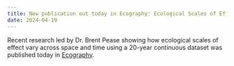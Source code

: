 ```yaml
---
title: New publication out today in Ecography: Ecological Scales of Effect Vary Aross Space and Time.
date: 2024-04-19
---
```


Recent research led by Dr. Brent Pease showing how ecological scales of effect vary across space and time using a 20-year continuous dataset was published today in [Ecography](https://nsojournals.onlinelibrary.wiley.com/doi/10.1111/ecog.07163). 


